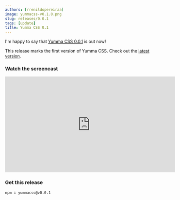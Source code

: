 ```yaml
---
authors: [rrenildopereiraa]
image: yummacss-v0.1.0.png
slug: releases/0.0.1
tags: [update]
title: Yumma CSS 0.1
---
```


I'm happy to say that [Yumma CSS 0.0.1](https://github.com/yumma-lib/yumma-css/releases/tag/v0.0.1) is out now!

This release marks the first version of Yumma CSS. Check out the [latest version](/docs/installation).

<!-- truncate -->

### Watch the screencast
<iframe width="560" height="315" src="https://www.youtube.com/embed/iS05_AV22qA?si=07x1a1fjZivO9Vpy" title="YouTube video player" frameborder="0" allow="accelerometer; autoplay; clipboard-write; encrypted-media; gyroscope; picture-in-picture; web-share" referrerpolicy="strict-origin-when-cross-origin" allowfullscreen></iframe>

### Get this release

```bash
npm i yummacss@v0.0.1
```